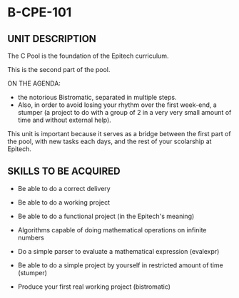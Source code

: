 # B-CPE-101

## UNIT DESCRIPTION

The C Pool is the foundation of the Epitech curriculum.

This is the second part of the pool.

ON THE AGENDA:
- the notorious Bistromatic, separated in multiple steps.
- Also, in order to avoid losing your rhythm over the first week-end, a stumper (a project to do with a group of 2 in a very very small amount of time and without external help).

This unit is important because it serves as a bridge between the first part of the pool, with new tasks each days, and the rest of your scolarship at Epitech.

## SKILLS TO BE ACQUIRED

- Be able to do a correct delivery

- Be able to do a working project

- Be able to do a functional project (in the Epitech's meaning)

- Algorithms capable of doing mathematical operations on infinite numbers

- Do a simple parser to evaluate a mathematical expression (evalexpr)

- Be able to do a simple project by yourself in restricted amount of time (stumper)

- Produce your first real working project (bistromatic)